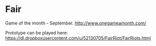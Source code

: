 Fair
====

Game of the month - September.
http://www.onegameamonth.com/

Prototype can be played here: https://dl.dropboxusercontent.com/u/52130705/FairRiot/FairRiots.html
